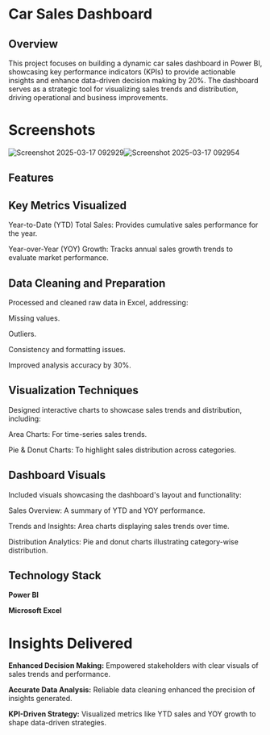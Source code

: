 # Car Sales Dashboard
## Overview
This project focuses on building a dynamic car sales dashboard in Power BI, showcasing key performance indicators (KPIs) to provide actionable insights and enhance data-driven decision making by 20%. The dashboard serves as a strategic tool for visualizing sales trends and distribution, driving operational and business improvements.

# Screenshots
![Screenshot 2025-03-17 092929](https://github.com/user-attachments/assets/34e2a1df-7405-468c-b867-aecef067da10)![Screenshot 2025-03-17 092954](https://github.com/user-attachments/assets/56cfdc83-fce4-4ea6-bf38-2db1140c1dbf)

## Features
## Key Metrics Visualized

Year-to-Date (YTD) Total Sales: Provides cumulative sales performance for the year.

Year-over-Year (YOY) Growth: Tracks annual sales growth trends to evaluate market performance.

## Data Cleaning and Preparation

Processed and cleaned raw data in Excel, addressing:

Missing values.

Outliers.

Consistency and formatting issues.

Improved analysis accuracy by 30%.

## Visualization Techniques

Designed interactive charts to showcase sales trends and distribution, including:

Area Charts: For time-series sales trends.

Pie & Donut Charts: To highlight sales distribution across categories.

## Dashboard Visuals

Included visuals showcasing the dashboard's layout and functionality:

Sales Overview: A summary of YTD and YOY performance.

Trends and Insights: Area charts displaying sales trends over time.

Distribution Analytics: Pie and donut charts illustrating category-wise distribution.

## Technology Stack
__Power BI__

__Microsoft Excel__

# Insights Delivered
__Enhanced Decision Making:__ Empowered stakeholders with clear visuals of sales trends and performance.

__Accurate Data Analysis:__ Reliable data cleaning enhanced the precision of insights generated.

__KPI-Driven Strategy:__ Visualized metrics like YTD sales and YOY growth to shape data-driven strategies.



